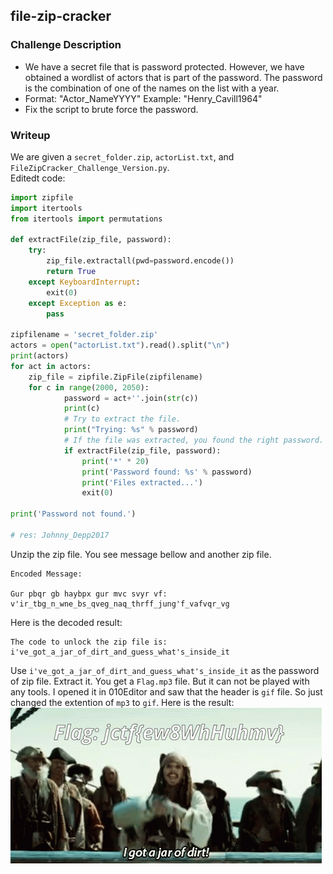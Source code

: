 ## file-zip-cracker

### Challenge Description  


- We have a secret file that is password protected. However, we have obtained a wordlist of actors that is part of the password. The password is the combination of one of the names on the list with a year.  
- Format: "Actor_NameYYYY" Example: "Henry_Cavill1964"  
- Fix the script to brute force the password.  

### Writeup
We are given a  `secret_folder.zip`, `actorList.txt`, and `FileZipCracker_Challenge_Version.py`.   
Editedt code:  
```python
import zipfile
import itertools
from itertools import permutations

def extractFile(zip_file, password):
    try:
        zip_file.extractall(pwd=password.encode())
        return True
    except KeyboardInterrupt:
        exit(0)
    except Exception as e:
        pass

zipfilename = 'secret_folder.zip'
actors = open("actorList.txt").read().split("\n")
print(actors)
for act in actors:
    zip_file = zipfile.ZipFile(zipfilename)
    for c in range(2000, 2050):
            password = act+''.join(str(c))
            print(c)
            # Try to extract the file.
            print("Trying: %s" % password)
            # If the file was extracted, you found the right password.
            if extractFile(zip_file, password):
                print('*' * 20)
                print('Password found: %s' % password)
                print('Files extracted...')
                exit(0)

print('Password not found.')

# res: Johnny_Depp2017
```
Unzip the zip file. You see message bellow and another zip file.  
```
Encoded Message:

Gur pbqr gb haybpx gur mvc svyr vf: v'ir_tbg_n_wne_bs_qveg_naq_thrff_jung'f_vafvqr_vg 
```  
Here is the decoded result:  
```
The code to unlock the zip file is: i've_got_a_jar_of_dirt_and_guess_what's_inside_it
```  
Use `i've_got_a_jar_of_dirt_and_guess_what's_inside_it` as the password of zip file. Extract it. You get a `Flag.mp3` file. But it can not be played with any tools. I opened it in 010Editor and saw that the header is `gif` file. So just changed the extention of `mp3` to `gif`. Here is the result:  
![flag](Flag.gif)  